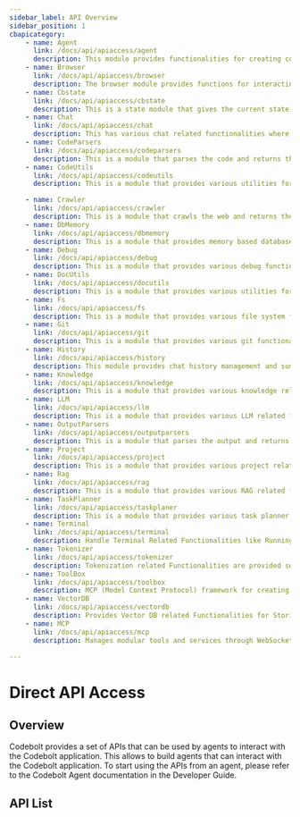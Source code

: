 ```yaml
---
sidebar_label: API Overview
sidebar_position: 1
cbapicategory:
    - name: Agent
      link: /docs/api/apiaccess/agent
      description: This module provides functionalities for creating customized, high-performance agents tailored to specific needs.
    - name: Browser
      link: /docs/api/apiaccess/browser
      description: The browser module provides functions for interacting with the browser.
    - name: Cbstate
      link: /docs/api/apiaccess/cbstate
      description: This is a state module that gives the current state. The state is being continuously updated by the application based on various actions.
    - name: Chat
      link: /docs/api/apiaccess/chat
      description: This has various chat related functionalities where the agent can send chat to user and get the user response
    - name: CodeParsers
      link: /docs/api/apiaccess/codeparsers
      description: This is a module that parses the code and returns the code tree.
    - name: CodeUtils
      link: /docs/api/apiaccess/codeutils
      description: This is a module that provides various utilities for parsing and manipulating code.

    - name: Crawler
      link: /docs/api/apiaccess/crawler
      description: This is a module that crawls the web and returns the crawled data.
    - name: DbMemory
      link: /docs/api/apiaccess/dbmemory
      description: This is a module that provides memory based database functionalities.
    - name: Debug
      link: /docs/api/apiaccess/debug
      description: This is a module that provides various debug functionalities.
    - name: DocUtils
      link: /docs/api/apiaccess/docutils
      description: This is a module that provides various utilities for parsing and manipulating markdown.
    - name: Fs
      link: /docs/api/apiaccess/fs
      description: This is a module that provides various file system functionalities.
    - name: Git
      link: /docs/api/apiaccess/git
      description: This is a module that provides various git functionalities.
    - name: History
      link: /docs/api/apiaccess/history
      description: This module provides chat history management and summarization functionality for maintaining conversation context.
    - name: Knowledge
      link: /docs/api/apiaccess/knowledge
      description: This is a module that provides various knowledge related functionalities.
    - name: LLM
      link: /docs/api/apiaccess/llm
      description: This is a module that provides various LLM related functionalities.
    - name: OutputParsers
      link: /docs/api/apiaccess/outputparsers
      description: This is a module that parses the output and returns the output tree.
    - name: Project
      link: /docs/api/apiaccess/project
      description: This is a module that provides various project related functionalities.
    - name: Rag
      link: /docs/api/apiaccess/rag
      description: This is a module that provides various RAG related functionalities.
    - name: TaskPlanner
      link: /docs/api/apiaccess/taskplaner
      description: This is a module that provides various task planner related functionalities.
    - name: Terminal
      link: /docs/api/apiaccess/terminal
      description: Handle Terminal Related Functionalities like Running Commands and Getting Output. Supports handling multiple terminals and long running code executions like Servers.
    - name: Tokenizer
      link: /docs/api/apiaccess/tokenizer
      description: Tokenization related Functionalities are provided so that the code can be tokenized and the tokens can be used to perform and measure various operations.
    - name: ToolBox
      link: /docs/api/apiaccess/toolbox
      description: MCP (Model Context Protocol) framework for creating and managing modular tools and services with support for resources, prompts, and session management.
    - name: VectorDB
      link: /docs/api/apiaccess/vectordb
      description: Provides Vector DB related Functionalities for Storing and Managing of Vector Embedding
    - name: MCP
      link: /docs/api/apiaccess/mcp
      description: Manages modular tools and services through WebSocket communication. Execute tools, retrieve tool details, and monitor enabled MCP instances in real-time

---
```

# Direct API Access

## Overview

Codebolt provides a set of APIs that can be used by agents to interact with the Codebolt application. This allows to build agents that can interact with the Codebolt application. To start using the APIs from an agent, please refer to the Codebolt Agent documentation in the Developer Guide.

## API List

<CBAPICategory />
